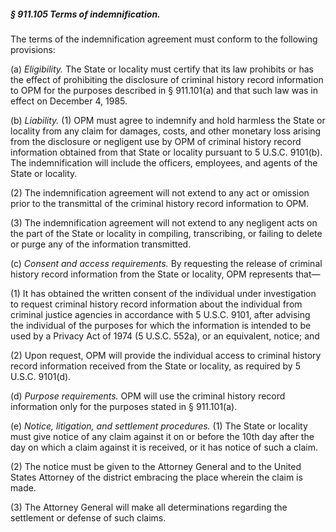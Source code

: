 ##### § 911.105 Terms of indemnification. #####

The terms of the indemnification agreement must conform to the following provisions:

(a) *Eligibility.* The State or locality must certify that its law prohibits or has the effect of prohibiting the disclosure of criminal history record information to OPM for the purposes described in § 911.101(a) and that such law was in effect on December 4, 1985.

(b) *Liability.* (1) OPM must agree to indemnify and hold harmless the State or locality from any claim for damages, costs, and other monetary loss arising from the disclosure or negligent use by OPM of criminal history record information obtained from that State or locality pursuant to 5 U.S.C. 9101(b). The indemnification will include the officers, employees, and agents of the State or locality.

(2) The indemnification agreement will not extend to any act or omission prior to the transmittal of the criminal history record information to OPM.

(3) The indemnification agreement will not extend to any negligent acts on the part of the State or locality in compiling, transcribing, or failing to delete or purge any of the information transmitted.

(c) *Consent and access requirements.* By requesting the release of criminal history record information from the State or locality, OPM represents that—

(1) It has obtained the written consent of the individual under investigation to request criminal history record information about the individual from criminal justice agencies in accordance with 5 U.S.C. 9101, after advising the individual of the purposes for which the information is intended to be used by a Privacy Act of 1974 (5 U.S.C. 552a), or an equivalent, notice; and

(2) Upon request, OPM will provide the individual access to criminal history record information received from the State or locality, as required by 5 U.S.C. 9101(d).

(d) *Purpose requirements.* OPM will use the criminal history record information only for the purposes stated in § 911.101(a).

(e) *Notice, litigation, and settlement procedures.* (1) The State or locality must give notice of any claim against it on or before the 10th day after the day on which a claim against it is received, or it has notice of such a claim.

(2) The notice must be given to the Attorney General and to the United States Attorney of the district embracing the place wherein the claim is made.

(3) The Attorney General will make all determinations regarding the settlement or defense of such claims.